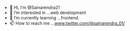 - 👋 Hi, I’m @Sainarendra21
- 👀 I’m interested in ...web development
- 🌱 I’m currently learning ...frontend.
- 📫 How to reach me ...www.twitter.com/@sainarendra_01/

<!---
Sainarendra21/Sainarendra21 is a ✨ special ✨ repository because its `README.md` (this file) appears on your GitHub profile.
You can click the Preview link to take a look at your changes.
--->
